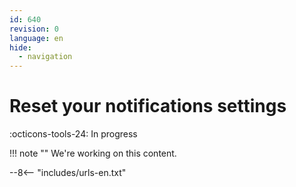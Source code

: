 ```yaml
---
id: 640
revision: 0
language: en
hide:
  - navigation
---
```


# Reset your notifications settings

 :octicons-tools-24: In progress

!!! note ""
     We're working on this content.

--8<-- "includes/urls-en.txt"
